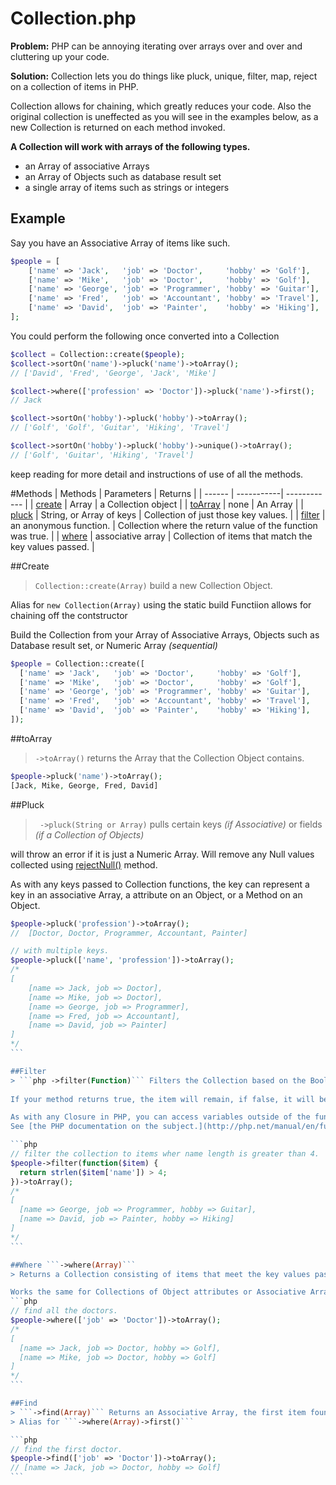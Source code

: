 # Collection.php
**Problem:** PHP can be annoying iterating over arrays over and over and cluttering up your code.

**Solution:** Collection lets you do things like pluck, unique, filter, map, reject on a collection of items in PHP. 

Collection allows for chaining, which greatly reduces your code. Also the original collection is uneffected as you will see in the examples below, as a new Collection is returned on each method invoked.

**A Collection will work with arrays of the following types.**

- an Array of associative Arrays
- an Array of Objects such as database result set
- a single array of items such as strings or integers

## Example
Say you have an Associative Array of items like such. 

```php
$people = [
    ['name' => 'Jack',   'job' => 'Doctor',     'hobby' => 'Golf'], 
    ['name' => 'Mike',   'job' => 'Doctor',     'hobby' => 'Golf'], 
    ['name' => 'George', 'job' => 'Programmer', 'hobby' => 'Guitar'],
    ['name' => 'Fred',   'job' => 'Accountant', 'hobby' => 'Travel'],
    ['name' => 'David',  'job' => 'Painter',    'hobby' => 'Hiking'],
];
```

You could perform the following once converted into a Collection

```php
$collect = Collection::create($people);
$collect->sortOn('name')->pluck('name')->toArray();
// ['David', 'Fred', 'George', 'Jack', 'Mike']

$collect->where(['profession' => 'Doctor'])->pluck('name')->first();
// Jack

$collect->sortOn('hobby')->pluck('hobby')->toArray();
// ['Golf', 'Golf', 'Guitar', 'Hiking', 'Travel']

$collect->sortOn('hobby')->pluck('hobby')->unique()->toArray();
// ['Golf', 'Guitar', 'Hiking', 'Travel']
```

keep reading for more detail and instructions of use of all the methods.

#Methods
| Methods | Parameters | Returns  |
| ------  | -----------| ------------ |
| [create](#create) | Array | a Collection object |
| [toArray](#toArray) | none | An Array |
| [pluck](#pluck) | String, or Array of keys | Collection of just those key values. |
| [filter](#filter) | an anonymous function. | Collection where the return value of the function was true. |
| [where](#where) | associative array | Collection of items that match the key values passed. |


##Create 
> ```Collection::create(Array)``` build a new Collection Object. 

Alias for ```new Collection(Array)``` using the static build Functiion allows for chaining off the contstructor

Build the Collection from your Array of Associative Arrays, Objects such as Database result set, or Numeric Array _(sequential)_

```php
$people = Collection::create([
  ['name' => 'Jack',   'job' => 'Doctor',     'hobby' => 'Golf'], 
  ['name' => 'Mike',   'job' => 'Doctor',     'hobby' => 'Golf'], 
  ['name' => 'George', 'job' => 'Programmer', 'hobby' => 'Guitar'],
  ['name' => 'Fred',   'job' => 'Accountant', 'hobby' => 'Travel'],
  ['name' => 'David',  'job' => 'Painter',    'hobby' => 'Hiking'],
]);
```
    
##toArray 
> ```->toArray()``` returns the Array that the Collection Object contains.
    
```php
$people->pluck('name')->toArray();
[Jack, Mike, George, Fred, David]
```

##Pluck 
> ``` ->pluck(String or Array)``` pulls certain keys _(if Associative)_ or fields _(if a Collection of Objects)_

will throw an error if it is just a Numeric Array. Will remove any Null values collected using [rejectNull()](#rejectNull) method.

As with any keys passed to Collection functions, the key can represent a key in an associative Array, a attribute on an Object, or a Method on an Object.

````php  
$people->pluck('profession')->toArray();
//  [Doctor, Doctor, Programmer, Accountant, Painter]

// with multiple keys.
$people->pluck(['name', 'profession'])->toArray();
/*  
[
    [name => Jack, job => Doctor],
    [name => Mike, job => Doctor],
    [name => George, job => Programmer],
    [name => Fred, job => Accountant],
    [name => David, job => Painter]
]
*/
```

##Filter 
> ```php ->filter(Function)``` Filters the Collection based on the Boolean return value of the Anonymous function passed. 
    
If your method returns true, the item will remain, if false, it will be removed from the returned Collection.

As with any Closure in PHP, you can access variables outside of the function using the use operator. 
See [the PHP documentation on the subject.](http://php.net/manual/en/functions.anonymous.php)

```php  
// filter the collection to items wher name length is greater than 4.
$people->filter(function($item) {
  return strlen($item['name']) > 4;
})->toArray();
/*
[
  [name => George, job => Programmer, hobby => Guitar],
  [name => David, job => Painter, hobby => Hiking]
]
*/
```

##Where ```->where(Array)```
> Returns a Collection consisting of items that meet the key values passed. 

Works the same for Collections of Object attributes or Associative Array keys.
```php    
// find all the doctors.
$people->where(['job' => 'Doctor'])->toArray();
/*
[
  [name => Jack, job => Doctor, hobby => Golf],
  [name => Mike, job => Doctor, hobby => Golf]
]
*/
```

##Find 
> ```->find(Array)``` Returns an Associative Array, the first item found that matches the key vals passed. 
> Alias for ```->where(Array)->first()```

```php
// find the first doctor.
$people->find(['job' => 'Doctor'])->toArray(); 
// [name => Jack, job => Doctor, hobby => Golf]
```





